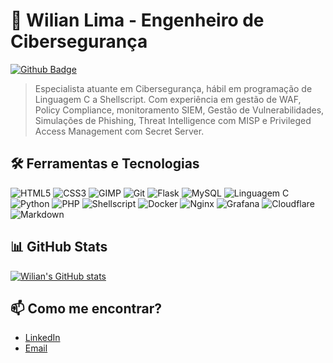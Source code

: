 # 🚀 Wilian Lima - Engenheiro de Cibersegurança
[![Github Badge](https://img.shields.io/badge/GitHub-000000?logo=github&logoColor=white)](https://github.com/wbatista09)

> Especialista atuante em Cibersegurança, hábil em programação de Linguagem C a Shellscript. Com experiência em gestão de WAF, Policy Compliance, monitoramento SIEM, Gestão de Vulnerabilidades, Simulações de Phishing, Threat Intelligence com MISP e Privileged Access Management com Secret Server.


## 🛠️ Ferramentas e Tecnologias
![HTML5](https://img.shields.io/badge/HTML5-FF5722?logo=html5&logoColor=white)
![CSS3](https://img.shields.io/badge/CSS3-009688?logo=css3&logoColor=white)
![GIMP](https://img.shields.io/badge/GIMP-5C5543?logo=gimp&logoColor=white)
![Git](https://img.shields.io/badge/Git-F05032?logo=git&logoColor=white)
![Flask](https://img.shields.io/badge/Flask-000000?logo=flask&logoColor=white)
![MySQL](https://img.shields.io/badge/MySQL-4479A1?logo=mysql&logoColor=white)
![Linguagem C](https://img.shields.io/badge/Linguagem_C-A8B9CC?logo=c&logoColor=white)
![Python](https://img.shields.io/badge/Python-3776AB?logo=python&logoColor=white)
![PHP](https://img.shields.io/badge/PHP-777BB4?logo=php&logoColor=white)
![Shellscript](https://img.shields.io/badge/Shellscript-4EAA25?logo=gnubash&logoColor=white)
![Docker](https://img.shields.io/badge/Docker-2496ED?logo=docker&logoColor=white)
![Nginx](https://img.shields.io/badge/Nginx-009639?logo=nginx&logoColor=white)
![Grafana](https://img.shields.io/badge/Grafana-F46800?logo=grafana&logoColor=white)
![Cloudflare](https://img.shields.io/badge/Cloudflare-F38020?logo=cloudflare&logoColor=white)
![Markdown](https://img.shields.io/badge/Markdown-000000?logo=markdown&logoColor=white)


## 📊 GitHub Stats
[![Wilian's GitHub stats](https://github-readme-stats.vercel.app/api?username=wbatista09&theme=chartreuse-dark)](https://github.com/wbatista09)


## 📫 Como me encontrar?
- [LinkedIn](https://www.linkedin.com/in/WilianLima/)
- [Email](mailto:contato@defesa-cibernetica.com)
